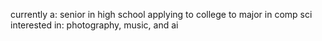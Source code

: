 currently a:
senior in high school
applying to college to major in comp sci
interested in: photography, music, and ai
